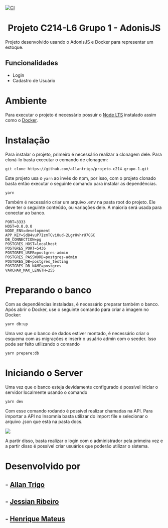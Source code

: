 [![CI](https://github.com/allantrigo/projeto-c214-grupo-1/actions/workflows/node.js.yml/badge.svg)](https://github.com/allantrigo/projeto-c214-grupo-1/actions/workflows/node.js.yml)

<h1 align="center">Projeto C214-L6 Grupo 1 - AdonisJS</h1> 

Projeto desenvolvido usando o AdonisJS e Docker para representar um estoque.

## Funcionalidades
- Login
- Cadastro de Usuário

# Ambiente
Para executar o projeto é necessário possuir o [Node LTS](https://nodejs.org/en/download/) instalado assim como o [Docker](https://docs.docker.com/desktop/windows/install/).

# Instalação
Para instalar o projeto, primeiro é necessário realizar a clonagem dele. Para cloná-lo basta executar o comando de clonagem:
```
git clone https://github.com/allantrigo/projeto-c214-grupo-1.git
```

Este projeto usa o ```yarn``` ao invés do npm, por isso, com o projeto clonado basta então executar o seguinte comando para instalar as dependências.
```
yarn
```

Também é necessário criar um arquivo .env na pasta root do projeto. Ele deve ter o seguinte conteúdo, ou variações dele. A maioria será usada para conectar ao banco.
```
PORT=3333
HOST=0.0.0.0
NODE_ENV=development
APP_KEY=Sd84vuP7IzmTCvi0ud-2LgrHvhrU7CGC
DB_CONNECTION=pg
POSTGRES_HOST=localhost
POSTGRES_PORT=5436
POSTGRES_USER=postgres-admin
POSTGRES_PASSWORD=postgres-admin
POSTGRES_DB=postgres_testing
POSTGRES_DB_NAME=postgres
VARCHAR_MAX_LENGTH=255
```

# Preparando o banco
Com as dependências instaladas, é necessário preparar também o banco. Após abrir o Docker, use o seguinte comando para criar a imagem no Docker:
```
yarn db:up
```

Uma vez que o banco de dados estiver montado, é necessário criar o esquema com as migrações e inserir o usuário admin com o seeder. Isso pode ser feito utilizando o comando

```
yarn prepare:db
```

# Iniciando o Server
Uma vez que o banco esteja devidamente configurado é possível iniciar o servidor localmente usando o comando
```
yarn dev
```

Com esse comando rodando é possível realizar chamadas na API. Para importar a API no Insomnia basta utilizar do import file e selecionar o arquivo .json que está na pasta docs.

![](/docs/readme_images/insomnia.png)

A partir disso, basta realizar o login com o administrador pela primeira vez e a partir disso é possível criar usuários que poderão utilizar o sistema.

# Desenvolvido por
## - [Allan Trigo](https://github.com/allantrigo/)
## - [Jessian Ribeiro](https://github.com/JessianCRB)
## - [Henrique Mateus](https://github.com/HenriqueMAlves)

